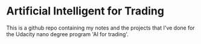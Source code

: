 # Artificial Intelligent for Trading
This is a github repo containing my notes and the projects that I've done for the Udacity nano degree program 'AI for trading'.
